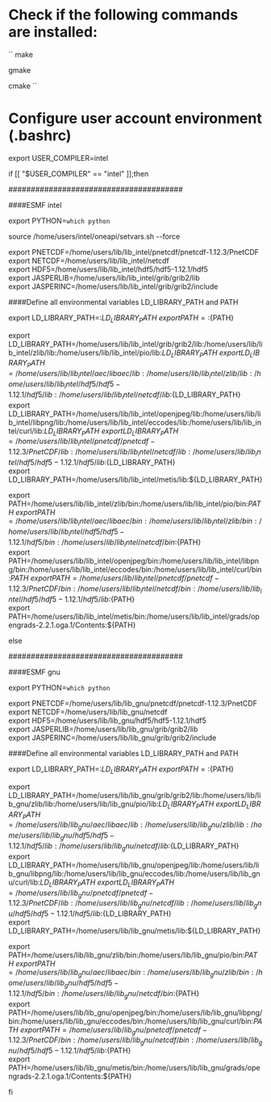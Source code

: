 # Check if the following commands are installed:
``
 make 
 
 gmake 
 
 cmake
``

# Configure user account environment (.bashrc)
export USER_COMPILER=intel

if [[ "$USER_COMPILER" == "intel" ]];then

#######################################

####ESMF intel

export PYTHON=`which python` 

source /home/users/intel/oneapi/setvars.sh --force

export PNETCDF=/home/users/lib/lib_intel/pnetcdf/pnetcdf-1.12.3/PnetCDF \
export NETCDF=/home/users/lib/lib_intel/netcdf \
export HDF5=/home/users/lib/lib_intel/hdf5/hdf5-1.12.1/hdf5 \
export JASPERLIB=/home/users/lib/lib_intel/grib/grib2/lib \
export JASPERINC=/home/users/lib/lib_intel/grib/grib2/include 

####Define all environmental variables LD_LIBRARY_PATH and PATH 

export LD_LIBRARY_PATH=:${LD_LIBRARY_PATH}     \
export PATH=:${PATH}

export LD_LIBRARY_PATH=/home/users/lib/lib_intel/grib/grib2/lib:/home/users/lib/lib_intel/zlib/lib:/home/users/lib/lib_intel/pio/lib:${LD_LIBRARY_PATH} \
export LD_LIBRARY_PATH=/home/users/lib/lib_intel/aec/libaec/lib:/home/users/lib/lib_intel/zlib/lib:/home/users/lib/lib_intel/hdf5/hdf5-1.12.1/hdf5/lib:/home/users/lib/lib_intel/netcdf/lib:${LD_LIBRARY_PATH} \
export LD_LIBRARY_PATH=/home/users/lib/lib_intel/openjpeg/lib:/home/users/lib/lib_intel/libpng/lib:/home/users/lib/lib_intel/eccodes/lib:/home/users/lib/lib_intel/curl/lib:${LD_LIBRARY_PATH} \
export LD_LIBRARY_PATH=/home/users/lib/lib_intel/pnetcdf/pnetcdf-1.12.3/PnetCDF/lib:/home/users/lib/lib_intel/netcdf/lib:/home/users/lib/lib_intel/hdf5/hdf5-1.12.1/hdf5/lib:${LD_LIBRARY_PATH} \
export LD_LIBRARY_PATH=/home/users/lib/lib_intel/metis/lib:${LD_LIBRARY_PATH}

export PATH=/home/users/lib/lib_intel/zlib/bin:/home/users/lib/lib_intel/pio/bin:${PATH} \
export PATH=/home/users/lib/lib_intel/aec/libaec/bin:/home/users/lib/lib_intel/zlib/bin:/home/users/lib/lib_intel/hdf5/hdf5-1.12.1/hdf5/bin:/home/users/lib/lib_intel/netcdf/bin:${PATH} \
export PATH=/home/users/lib/lib_intel/openjpeg/bin:/home/users/lib/lib_intel/libpng/bin:/home/users/lib/lib_intel/eccodes/bin:/home/users/lib/lib_intel/curl/bin:${PATH} \
export PATH=/home/users/lib/lib_intel/pnetcdf/pnetcdf-1.12.3/PnetCDF/bin:/home/users/lib/lib_intel/netcdf/bin:/home/users/lib/lib_intel/hdf5/hdf5-1.12.1/hdf5/lib:${PATH} \
export PATH=/home/users/lib/lib_intel/metis/bin:/home/users/lib/lib_intel/grads/opengrads-2.2.1.oga.1/Contents:${PATH}

else

#######################################

####ESMF gnu 

export PYTHON=`which python` 

export PNETCDF=/home/users/lib/lib_gnu/pnetcdf/pnetcdf-1.12.3/PnetCDF \
export NETCDF=/home/users/lib/lib_gnu/netcdf \
export HDF5=/home/users/lib/lib_gnu/hdf5/hdf5-1.12.1/hdf5 \
export JASPERLIB=/home/users/lib/lib_gnu/grib/grib2/lib \
export JASPERINC=/home/users/lib/lib_gnu/grib/grib2/include 

####Define all environmental variables LD_LIBRARY_PATH and PATH 

export LD_LIBRARY_PATH=:${LD_LIBRARY_PATH} \
export PATH=:${PATH}

export LD_LIBRARY_PATH=/home/users/lib/lib_gnu/grib/grib2/lib:/home/users/lib/lib_gnu/zlib/lib:/home/users/lib/lib_gnu/pio/lib:${LD_LIBRARY_PATH} \
export LD_LIBRARY_PATH=/home/users/lib/lib_gnu/aec/libaec/lib:/home/users/lib/lib_gnu/zlib/lib:/home/users/lib/lib_gnu/hdf5/hdf5-1.12.1/hdf5/lib:/home/users/lib/lib_gnu/netcdf/lib:${LD_LIBRARY_PATH} \
export LD_LIBRARY_PATH=/home/users/lib/lib_gnu/openjpeg/lib:/home/users/lib/lib_gnu/libpng/lib:/home/users/lib/lib_gnu/eccodes/lib:/home/users/lib/lib_gnu/curl/lib:${LD_LIBRARY_PATH} \
export LD_LIBRARY_PATH=/home/users/lib/lib_gnu/pnetcdf/pnetcdf-1.12.3/PnetCDF/lib:/home/users/lib/lib_gnu/netcdf/lib:/home/users/lib/lib_gnu/hdf5/hdf5-1.12.1/hdf5/lib:${LD_LIBRARY_PATH} \
export LD_LIBRARY_PATH=/home/users/lib/lib_gnu/metis/lib:${LD_LIBRARY_PATH}

export PATH=/home/users/lib/lib_gnu/zlib/bin:/home/users/lib/lib_gnu/pio/bin:${PATH} \
export PATH=/home/users/lib/lib_gnu/aec/libaec/bin:/home/users/lib/lib_gnu/zlib/bin:/home/users/lib/lib_gnu/hdf5/hdf5-1.12.1/hdf5/bin:/home/users/lib/lib_gnu/netcdf/bin:${PATH} \
export PATH=/home/users/lib/lib_gnu/openjpeg/bin:/home/users/lib/lib_gnu/libpng/bin:/home/users/lib/lib_gnu/eccodes/bin:/home/users/lib/lib_gnu/curl/bin:${PATH} \
export PATH=/home/users/lib/lib_gnu/pnetcdf/pnetcdf-1.12.3/PnetCDF/bin:/home/users/lib/lib_gnu/netcdf/bin:/home/users/lib/lib_gnu/hdf5/hdf5-1.12.1/hdf5/lib:${PATH} \
export PATH=/home/users/lib/lib_gnu/metis/bin:/home/users/lib/lib_gnu/grads/opengrads-2.2.1.oga.1/Contents:${PATH}

fi

